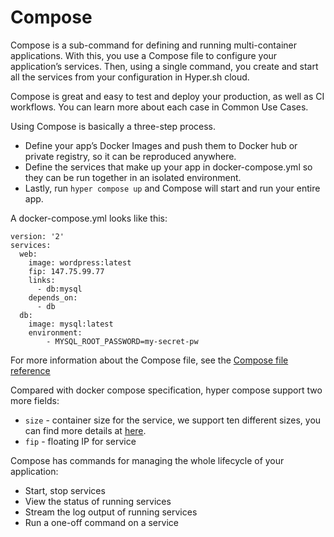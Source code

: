 # Compose

Compose is a sub-command for defining and running multi-container applications. With this, you use a Compose file to configure your application’s services. Then, using a single command, you create and start all the services from your configuration in Hyper.sh cloud.

Compose is great and easy to test and deploy your production, as well as CI workflows. You can learn more about each case in Common Use Cases.

Using Compose is basically a three-step process.

* Define your app’s Docker Images and push them to Docker hub or private registry, so it can be reproduced anywhere.
* Define the services that make up your app in docker-compose.yml so they can be run together in an isolated environment.
* Lastly, run `hyper compose up` and Compose will start and run your entire app.

A docker-compose.yml looks like this:

	version: '2'
	services:
	  web:
	    image: wordpress:latest
	    fip: 147.75.99.77
	    links:
	      - db:mysql
	    depends_on:
	      - db
	  db:
	    image: mysql:latest
	    environment:
	        - MYSQL_ROOT_PASSWORD=my-secret-pw


For more information about the Compose file, see the [Compose file reference](../Reference/compose_file_ref.md)

Compared with docker compose specification, hyper compose support two more fields:
* `size` - container size for the service, we support ten different sizes, you can find more details at [here](../FAQ/pricing.md). 
* `fip` - floating IP for service

Compose has commands for managing the whole lifecycle of your application:

* Start, stop services
* View the status of running services
* Stream the log output of running services
* Run a one-off command on a service

